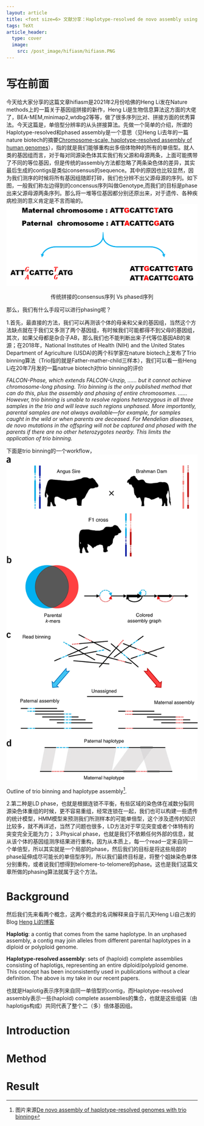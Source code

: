 ```yaml
---
layout: article
title: <font size=6> 文献分享：Haplotype-resolved de novo assembly using phased assembly graphs with hifiasm </font>
tags: TeXt
article_header:
  type: cover
  image: 
    src: /post_image/hifiasm/hifiasm.PNG
---
```


# 写在前面
今天给大家分享的这篇文章hifiasm是2021年2月份哈佛的Heng Li发在Nature methods上的一篇关于基因组拼接的新作，Heng Li是生物信息算法这方面的大佬了，BEA-MEM,minimap2,wtdbg2等等，做了很多序列比对、拼接方面的优秀算法。今天这篇是，单倍型分辨率的从头拼接算法。先做一个简单的介绍，所谓的Haplotype-resolved和phased assembly是一个意思（见Heng Li去年的一篇nature biotech的摘要[Chromosome-scale, haplotype-resolved assembly of human genomes](https://www.nature.com/articles/s41587-020-0711-0)），指的就是我们能够重构出多倍体物种的所有的单倍型。就人类的基因组而言，对于每对同源染色体其实我们有父源和母源两条，上面可能携带了不同的等位基因，但是传统的assembly方法都忽略了两条染色体的差异，其实最后生成的contigs是类似consensus的sequence。其中的原因也比较显然，因为我们测序的时候将所有基因组随即打碎，我们也分辨不出父源母源的序列。如下图，一般我们称左边得到的concensus序列叫做Genotype,而我们的目标是phase出来父源母源两条序列。那么将一堆等位基因都分别还原出来，对于遗传、各种疾病检测的意义肯定是不言而喻的。
![传统拼接的consensus序列 VS phased序列](/post_image/hifiasm/phased_seq.png)

<center> 传统拼接的consensus序列 Vs phased序列 </center>

那么，我们有什么手段可以进行phasing呢？

1.首先，最直接的方法，我们可以再测该个体的母亲和父亲的基因组，当然这个方法缺点就在于我们又多测了两个基因组，有时候我们可能都得不到父母的基因组，其次，如果父母都是杂合子AB，那么我们也不能判断出来子代等位基因AB的来源；在2018年，National Institutes of Health (NIH) and the United States Department of Agriculture (USDA)的两个科学家在nature biotech上发布了Trio binning算法（Trio指的就是Father-mather-child三样本），我们可以看一些Heng Li在20年7月发的一篇natrue biotech对trio binning的评价
>
*FALCON-Phase, which extends FALCON-Unzip, ...... but it cannot achieve chromosome-long phasing. Trio binning is the only published method that can do this, plus the assembly and phasing of entire chromosomes. ...... However, trio binning is unable to resolve regions heterozygous in all three samples in the trio and will leave such regions unphased. More importantly, parental samples are not always available—for example, for samples caught in the wild or when parents are deceased. For Mendelian diseases, de novo mutations in the offspring will not be captured and phased with the parents if there are no other heterozygotes nearby. This limits the application of trio binning.*
>

下面是trio binning的一个workflow，
![Outline of trio binning and haplotype assembly](/post_image/hifiasm/trio_binning.PNG)

Outline of trio binning and haplotype assembly[^1].


2.第二种是LD phase，也就是根据连锁不平衡，有些区域的染色体在减数分裂同源染色体重组的时候，更不容易重组，经常连锁在一起，我们也可以构建一些遗传的统计模型，HMM模型来预测我们所测样本的可能单倍型，这个涉及遗传的知识比较多，就不再详述，当然了问题也很多，LD方法对于罕见突变或者个体特有的突变完全无能为力；
3.Physical phase，也就是我们不依赖任何外部的信息，就从该个体的基因组测序结果进行重构，因为从本质上，每一个read一定来自同一个单倍型，所以其实就是一个局部的phase，然后我们的目标是将这些局部的phase延伸成尽可能长的单倍型序列，所以我们最终目标是，将整个姐妹染色单体分别重构，或者说我们想得到telomere-to-telomere的phase。这也是我们这篇文章所做的phasing算法就属于这个方法。

# Background
然后我们先来看两个概念，这两个概念的名词解释来自于前几天Heng Li自己发的Blog [Heng Li的博客](https://lh3.github.io/2021/04/17/concepts-in-phased-assemblies)

**Haplotig**: a contig that comes from the same haplotype. In an unphased assembly, a contig may join alleles from different parental haplotypes in a diploid or polyploid genome.

**Haplotype-resolved assembly**: sets of (haploid) complete assemblies consisting of haplotigs, representing an entire diploid/polyploid genome. This concept has been inconsistently used in publications without a clear definition. The above is my take in our recent papers.

也就是Haplotig表示序列来自同一单倍型的contig，而Haplotype-resolved assembly表示一些(haploid) complete assemblies的集合，也就是这些组装（由haplotigs构成）共同代表了整个二（多）倍体基因组。

# Introduction

# Method

# Result

[^1]:图片来源[De novo assembly of haplotype-resolved genomes with trio binning](https://www.nature.com/articles/nbt.4277)
